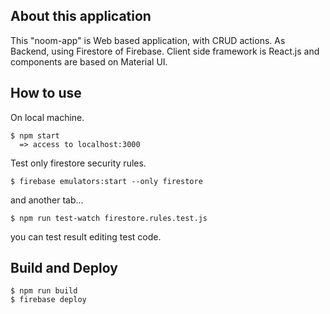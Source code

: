 ## About this application
This "noom-app" is Web based application, with CRUD actions. As Backend, using Firestore of Firebase. Client side framework is React.js and components are based on Material UI.

## How to use

On local machine.
```
$ npm start
  => access to localhost:3000
```

Test only firestore security rules.
```
$ firebase emulators:start --only firestore
```
and another tab...

```
$ npm run test-watch firestore.rules.test.js
```

you can test result editing test code.

## Build and Deploy
```
$ npm run build
$ firebase deploy
```
